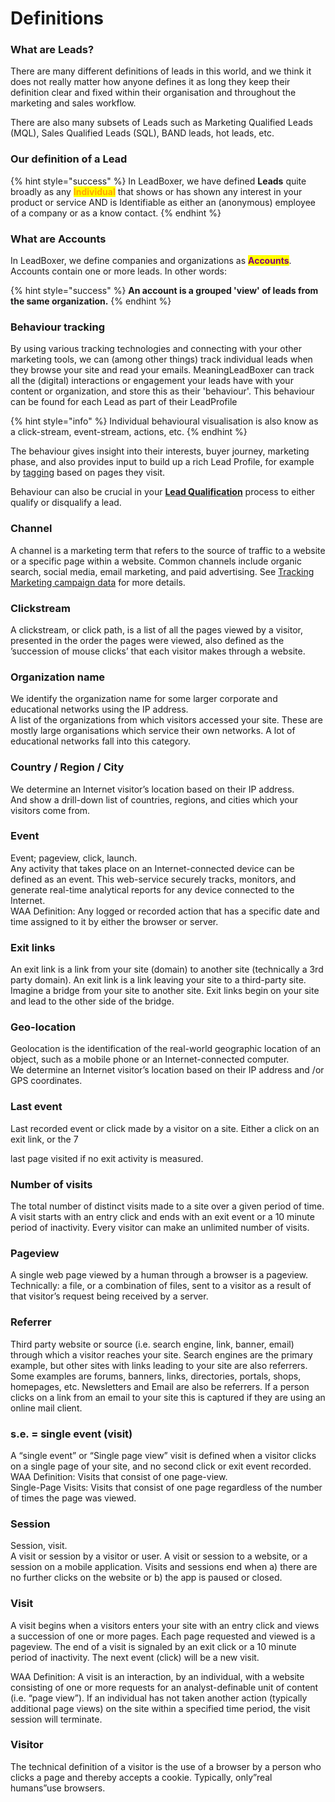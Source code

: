 # Definitions

### What are Leads?

There are many different definitions of leads in this world, and we think it does not really matter how anyone defines it as long they keep their definition clear and fixed within their organisation and throughout the marketing and sales workflow.

There are also many subsets of Leads such as Marketing Qualified Leads (MQL), Sales Qualified Leads (SQL), BAND leads, hot leads, etc.

### Our definition of a Lead

{% hint style="success" %}
In LeadBoxer, we have defined **Leads** quite broadly as any <mark style="color:orange;">**Individual**</mark> that shows or has shown any interest in your product or service AND is Identifiable as either an (anonymous) employee of a company or as a know contact.
{% endhint %}

### What are Accounts

In LeadBoxer, we define companies and organizations as <mark style="color:purple;">**Accounts**</mark>. Accounts contain one or more leads. In other words:

{% hint style="success" %}
**An account is a grouped 'view' of leads from the same organization.**
{% endhint %}

### Behaviour tracking

By using various tracking technologies and connecting with your other marketing tools, we can (among other things) track individual leads when they browse your site and read your emails. MeaningLeadBoxer can track all the (digital) interactions or engagement your leads have with your content or organization, and store this as their 'behaviour'. This behaviour can be found for each Lead as part of their LeadProfile&#x20;

{% hint style="info" %}
Individual behavioural visualisation is also know as a click-stream, event-stream, actions, etc.
{% endhint %}

The behaviour gives insight into their interests, buyer journey, marketing phase, and also provides input to build up a rich Lead Profile, for example by [tagging](elements/lead-tags.md) based on pages they visit.

Behaviour can also be crucial in your [**Lead Qualification**](../solutions/lead-qualification.md) process to either qualify or disqualify a lead.

### Channel

A channel is a marketing term that refers to the source of traffic to a website or a specific page within a website. Common channels include organic search, social media, email marketing, and paid advertising. See [Tracking Marketing campaign data](../integrations/website/tracking-marketing-campaign-data-utm-tags.md#channels) for more details.

### Clickstream

A clickstream, or click path, is a list of all the pages viewed by a visitor, presented in the order the pages were viewed, also defined as the ’succession of mouse clicks’ that each visitor makes through a website.

### Organization name

We identify the organization name for some larger corporate and educational networks using the IP address.\
A list of the organizations from which visitors accessed your site. These are mostly large organisations which service their own networks. A lot of educational networks fall into this category.

### Country / Region / City

We determine an Internet visitor’s location based on their IP address.\
And show a drill-down list of countries, regions, and cities which your visitors come from.

### Event

Event; pageview, click, launch.\
Any activity that takes place on an Internet-connected device can be defined as an event. This web-service securely tracks, monitors, and generate real-time analytical reports for any device connected to the Internet.\
WAA Definition: Any logged or recorded action that has a specific date and time assigned to it by either the browser or server.

### Exit links

An exit link is a link from your site (domain) to another site (technically a 3rd party domain). An exit link is a link leaving your site to a third-party site. Imagine a bridge from your site to another site. Exit links begin on your site and lead to the other side of the bridge.

### Geo-location

Geolocation is the identification of the real-world geographic location of an object, such as a mobile phone or an Internet-connected computer.\
We determine an Internet visitor’s location based on their IP address and /or GPS coordinates.

### Last event

Last recorded event or click made by a visitor on a site. Either a click on an exit link, or the 7

last page visited if no exit activity is measured.

### Number of visits

The total number of distinct visits made to a site over a given period of time. A visit starts with an entry click and ends with an exit event or a 10 minute period of inactivity. Every visitor can make an unlimited number of visits.

### Pageview

A single web page viewed by a human through a browser is a pageview. Technically: a file, or a combination of files, sent to a visitor as a result of that visitor’s request being received by a server.

### Referrer

Third party website or source (i.e. search engine, link, banner, email) through which a visitor reaches your site. Search engines are the primary example, but other sites with links leading to your site are also referrers. Some examples are forums, banners, links, directories, portals, shops, homepages, etc. Newsletters and Email are also be referrers. If a person clicks on a link from an email to your site this is captured if they are using an online mail client.

### s.e. = single event (visit)

A “single event” or “Single page view” visit is defined when a visitor clicks on a single page of your site, and no second click or exit event recorded.\
WAA Definition: Visits that consist of one page-view.\
Single-Page Visits: Visits that consist of one page regardless of the number of times the page was viewed.

### Session

Session, visit.\
A visit or session by a visitor or user. A visit or session to a website, or a session on a mobile application. Visits and sessions end when a) there are no further clicks on the website or b) the app is paused or closed.

### Visit

A visit begins when a visitors enters your site with an entry click and views a succession of one or more pages. Each page requested and viewed is a pageview. The end of a visit is signaled by an exit click or a 10 minute period of inactivity. The next event (click) will be a new visit.

WAA Definition: A visit is an interaction, by an individual, with a website consisting of one or more requests for an analyst-definable unit of content (i.e. “page view”). If an individual has not taken another action (typically additional page views) on the site within a specified time period, the visit session will terminate.

### Visitor

The technical definition of a visitor is the use of a browser by a person who clicks a page and thereby accepts a cookie. Typically, only”real humans”use browsers.
